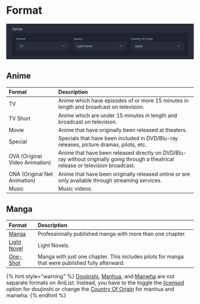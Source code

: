 # Format

![The format for the &apos;Ao Buta&apos; anime](../../../.gitbook/assets/typings.png)

## Anime

| Format | Description |
| :--- | :--- |
| TV | Anime which have episodes of or more 15 minutes in length and broadcast on television. |
| TV Short | Anime which are under 15 minutes in length and broadcast on television. |
| Movie | Anime that have originally been released at theaters. |
| Special | Specials that have been included in DVD/Blu-ray releases, picture dramas, pilots, etc. |
| OVA \(Original Video Animation\) | Anime that have been released directly on DVD/Blu-ray without originally going through a theatrical release or television broadcast. |
| ONA \(Original Net Animation\) | Anime that have been originally released online or are only available through streaming services. |
| Music | Music videos. |

## Manga

| Format | Description |
| :--- | :--- |
| [Manga](../../../before-you-begin/written-media-information/manga.md) | Professionally published manga with more than one chapter. |
| [Light Novel](../../../before-you-begin/written-media-information/light-novels.md) | Light Novels. |
| [One-Shot](../../../before-you-begin/written-media-information/one-shots.md) | Manga with just one chapter. This includes pilots for manga that were published fully afterward. |

{% hint style="warning" %}
[Doujinshi](../../../before-you-begin/written-media-information/doujinshi.md), [Manhua](../../../before-you-begin/written-media-information/manhua.md), and [Manwha](../../../before-you-begin/written-media-information/manhwa.md) are not separate formats on AniList. Instead, you have to the toggle the [licensed](../misc/licensed.md) option for doujinshi or change the [Country Of Origin](country-of-origin.md) for manhua and manwha.
{% endhint %}

